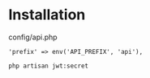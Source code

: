 # Installation
config/api.php
````
'prefix' => env('API_PREFIX', 'api'),
````
````
php artisan jwt:secret
````
